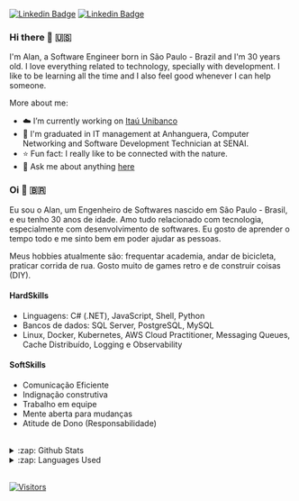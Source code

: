 [![Linkedin Badge](https://img.shields.io/badge/-LinkedIn-blue?style=flat-square&logo=Linkedin&logoColor=white&link=https://www.linkedin.com/in/alanpbarros/)](https://www.linkedin.com/in/alanpbarros/)
[![Linkedin Badge](https://img.shields.io/badge/-Instagram-purple?style=flat-square&logo=Instagram&logoColor=white&link=https://www.instagram.com/alanpbarros/)](https://www.instagram.com/alanpbarros/)

### Hi there 👋 🇺🇸

I'm Alan, a Software Engineer born in São Paulo - Brazil and I'm 30 years old. I love everything related to technology, specially with development. I like to be learning all the time and I also feel good whenever I can help someone.

More about me:
- :cloud: I’m currently working on [Itaú Unibanco](https://www.itau.com.br/)
- :school: I'm graduated in IT management at Anhanguera, Computer Networking and Software Development Technician at SENAI.
- :star: Fun fact: I really like to be connected with the nature.
- 💬  Ask me about anything [here](https://github.com/alanbarros/alanbarros/issues)

### Oi 👋 🇧🇷

Eu sou o Alan, um Engenheiro de Softwares nascido em São Paulo - Brasil, e eu tenho 30 anos de idade. Amo tudo relacionado com tecnologia, especialmente com desenvolvimento de softwares. Eu gosto de aprender o tempo todo e me sinto bem em poder ajudar as pessoas. 

Meus hobbies atualmente são: frequentar academia, andar de bicicleta, praticar corrida de rua.
Gosto muito de games retro e de construir coisas (DIY).

#### HardSkills

- Linguagens: C# (.NET), JavaScript, Shell, Python
- Bancos de dados: SQL Server, PostgreSQL, MySQL
- Linux, Docker, Kubernetes, AWS Cloud Practitioner, Messaging Queues, Cache Distribuído, Logging e Observability

#### SoftSkills

- Comunicação Eficiente
- Indignação construtiva
- Trabalho em equipe
- Mente aberta para mudanças
- Atitude de Dono (Responsabilidade)

<br/>
<details>
  <summary>:zap: Github Stats</summary>
  <img src="https://github-readme-stats.vercel.app/api?username=alanbarros&&show_icons=true&title_color=222222&icon_color=03A87C&text_color=333333&bg_color=ffffff">
</details>

<details>
  <summary>:zap: Languages Used</summary>
  <img src="https://github-readme-stats.vercel.app/api/top-langs/?username=alanbarros&layout=compact&bg_color=ffffff&text_color=333333">
</details>
<br/>

[![Visitors](https://visitor-badge.glitch.me/badge?page_id=github/alanbarros)](https://github.com/alanbarros)

<!--
**alanbarros/alanbarros** is a ✨ _special_ ✨ repository because its `README.md` (this file) appears on your GitHub profile.

Here are some ideas to get you started:

- 🔭 I’m currently working on ...
- 🌱 I’m currently learning ...
- 👯 I’m looking to collaborate on ...
- 🤔 I’m looking for help with ...
- 💬 Ask me about ...
- 📫 How to reach me: ...
- 😄 Pronouns: ...
- ⚡ Fun fact: ...
-->
